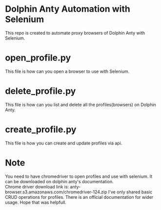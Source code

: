 # Dolphin Anty Automation with Selenium

This repo is created to automate proxy browsers of Dolphin Anty with Selenium.



# open_profile.py

This file is how can you open a browser to use with Selenium.


# delete_profile.py

This file is how can you list and delete all the profiles(browsers) on Dolphin Anty.


# create_profile.py

This file is how you can create and update profiles via api. 


# Note
You need to have chromedriver to open profiles and use with selenium. It can be downloaded on dolphin anty's documentation.  
Chrome driver download link is: anty-browser.s3.amazonaws.com/chromedriver-124.zip
I've only shared basic CRUD operations for profiles. There is an official documentation for wider usage.
Hope that was helpfull.
